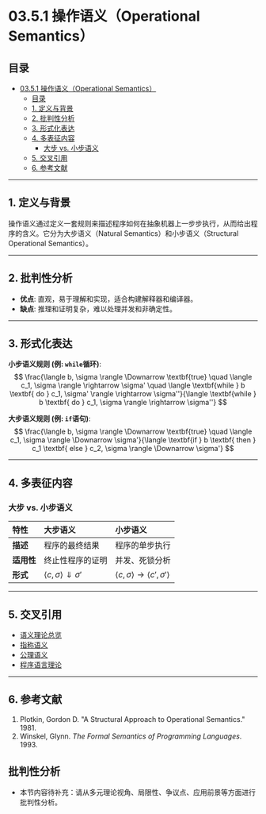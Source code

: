 # 03.5.1 操作语义（Operational Semantics）

## 目录

- [03.5.1 操作语义（Operational Semantics）](#0351-操作语义operational-semantics)
  - [目录](#目录)
  - [1. 定义与背景](#1-定义与背景)
  - [2. 批判性分析](#2-批判性分析)
  - [3. 形式化表达](#3-形式化表达)
  - [4. 多表征内容](#4-多表征内容)
    - [大步 vs. 小步语义](#大步-vs-小步语义)
  - [5. 交叉引用](#5-交叉引用)
  - [6. 参考文献](#6-参考文献)

---

## 1. 定义与背景

操作语义通过定义一套规则来描述程序如何在抽象机器上一步步执行，从而给出程序的含义。它分为大步语义（Natural Semantics）和小步语义（Structural Operational Semantics）。

---

## 2. 批判性分析

- **优点**: 直观，易于理解和实现，适合构建解释器和编译器。
- **缺点**: 推理和证明复杂，难以处理并发和非确定性。

---

## 3. 形式化表达

**小步语义规则 (例: `while`循环)**:
$$
\frac{\langle b, \sigma \rangle \Downarrow \textbf{true} \quad \langle c_1, \sigma \rangle \rightarrow \sigma' \quad \langle \textbf{while } b \textbf{ do } c_1, \sigma' \rangle \rightarrow \sigma''}{\langle \textbf{while } b \textbf{ do } c_1, \sigma \rangle \rightarrow \sigma''}
$$

**大步语义规则 (例: `if`语句)**:
$$
\frac{\langle b, \sigma \rangle \Downarrow \textbf{true} \quad \langle c_1, \sigma \rangle \Downarrow \sigma'}{\langle \textbf{if } b \textbf{ then } c_1 \textbf{ else } c_2, \sigma \rangle \Downarrow \sigma'}
$$

---

## 4. 多表征内容

### 大步 vs. 小步语义

| 特性 | 大步语义 | 小步语义 |
| :--- | :--- | :--- |
| **描述** | 程序的最终结果 | 程序的单步执行 |
| **适用性**| 终止性程序的证明 | 并发、死锁分析 |
| **形式** | $\langle c, \sigma \rangle \Downarrow \sigma'$ | $\langle c, \sigma \rangle \rightarrow \langle c', \sigma' \rangle$ |

---

## 5. 交叉引用

- [语义理论总览](README.md)
- [指称语义](03.5.2_Denotational_Semantics.md)
- [公理语义](03.5.3_Axiomatic_Semantics.md)
- [程序语言理论](README.md)

---

## 6. 参考文献

1. Plotkin, Gordon D. "A Structural Approach to Operational Semantics." 1981.
2. Winskel, Glynn. *The Formal Semantics of Programming Languages*. 1993.


## 批判性分析

- 本节内容待补充：请从多元理论视角、局限性、争议点、应用前景等方面进行批判性分析。
